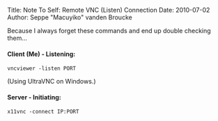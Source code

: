 Title: Note To Self: Remote VNC (Listen) Connection
Date: 2010-07-02
Author: Seppe "Macuyiko" vanden Broucke

Because I always forget these commands and end up double checking them...

####  Client (Me) - Listening:

    vncviewer -listen PORT

(Using UltraVNC on Windows.)

####  Server - Initiating:

    x11vnc -connect IP:PORT

